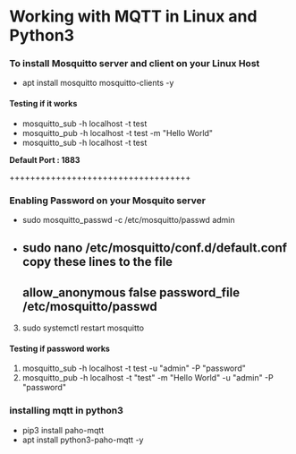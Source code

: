 # Working with MQTT in Linux and Python3

### To install Mosquitto server and client on your Linux Host
* apt install mosquitto mosquitto-clients -y

#### Testing if it works
* mosquitto_sub -h localhost -t test
* mosquitto_pub -h localhost -t test -m "Hello World"
* mosquitto_sub -h localhost -t test

**Default Port : 1883**

+++++++++++++++++++++++++++++++++++

### Enabling Password on your Mosquito server
* sudo mosquitto_passwd -c /etc/mosquitto/passwd admin
* sudo nano /etc/mosquitto/conf.d/default.conf
    copy these lines to the file
    -------------------------------------
    allow_anonymous false
    password_file /etc/mosquitto/passwd
    -------------------------------------
3. sudo systemctl restart mosquitto

#### Testing if  password works
1. mosquitto_sub -h localhost -t test -u "admin" -P "password"
2. mosquitto_pub -h localhost -t "test" -m "Hello World" -u "admin" -P "password"

### installing mqtt in python3
* pip3 install paho-mqtt
* apt install python3-paho-mqtt -y
